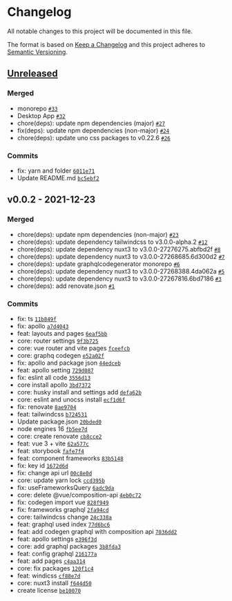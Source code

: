 # Changelog

All notable changes to this project will be documented in this file.

The format is based on [Keep a Changelog](https://keepachangelog.com/en/1.0.0/)
and this project adheres to [Semantic Versioning](https://semver.org/spec/v2.0.0.html).

## [Unreleased](https://github.com/productdevbook/productdevbook.com/compare/v0.0.2...HEAD)

### Merged

- monorepo [`#33`](https://github.com/productdevbook/productdevbook.com/pull/33)
- Desktop App [`#32`](https://github.com/productdevbook/productdevbook.com/pull/32)
- chore(deps): update npm dependencies (major) [`#27`](https://github.com/productdevbook/productdevbook.com/pull/27)
- fix(deps): update npm dependencies (non-major) [`#24`](https://github.com/productdevbook/productdevbook.com/pull/24)
- chore(deps): update uno css packages to v0.22.6 [`#26`](https://github.com/productdevbook/productdevbook.com/pull/26)

### Commits

- fix: yarn and folder [`6011e71`](https://github.com/productdevbook/productdevbook.com/commit/6011e71168a74949f37d7c54c8ffff26bf9a53f4)
- Update README.md [`bc5ebf2`](https://github.com/productdevbook/productdevbook.com/commit/bc5ebf2f544461b562f16802b8acd85ffae39e09)

## v0.0.2 - 2021-12-23

### Merged

- chore(deps): update npm dependencies (non-major) [`#23`](https://github.com/productdevbook/productdevbook.com/pull/23)
- chore(deps): update dependency tailwindcss to v3.0.0-alpha.2 [`#12`](https://github.com/productdevbook/productdevbook.com/pull/12)
- chore(deps): update dependency nuxt3 to v3.0.0-27276275.abfbd2f [`#8`](https://github.com/productdevbook/productdevbook.com/pull/8)
- chore(deps): update dependency nuxt3 to v3.0.0-27268685.6d300d2 [`#7`](https://github.com/productdevbook/productdevbook.com/pull/7)
- chore(deps): update graphqlcodegenerator monorepo [`#6`](https://github.com/productdevbook/productdevbook.com/pull/6)
- chore(deps): update dependency nuxt3 to v3.0.0-27268388.4da062a [`#5`](https://github.com/productdevbook/productdevbook.com/pull/5)
- chore(deps): update dependency nuxt3 to v3.0.0-27267816.6bd7186 [`#3`](https://github.com/productdevbook/productdevbook.com/pull/3)
- chore(deps): add renovate.json [`#1`](https://github.com/productdevbook/productdevbook.com/pull/1)

### Commits

- fix: ts [`11b849f`](https://github.com/productdevbook/productdevbook.com/commit/11b849f8972ccfb316755e7be1dc9b0e52b96def)
- fix: apollo [`a7d4043`](https://github.com/productdevbook/productdevbook.com/commit/a7d40435b998235fc1fa0bb0d87686c20e830317)
- feat: layouts and pages [`6eaf5bb`](https://github.com/productdevbook/productdevbook.com/commit/6eaf5bb83541e4e6f3924159d2d982857e32358c)
- core: router settings [`9f3b725`](https://github.com/productdevbook/productdevbook.com/commit/9f3b72523fd24149dd8bd0584664a3c92bdb2cf2)
- core: vue router and vite pages [`fceefcb`](https://github.com/productdevbook/productdevbook.com/commit/fceefcb5142d489ca402d75e0c1f12397a561256)
- core: graphq codegen [`e52a02f`](https://github.com/productdevbook/productdevbook.com/commit/e52a02f7cc9bda9896697be8990d0b5177851f68)
- fix: apollo and package json [`44edceb`](https://github.com/productdevbook/productdevbook.com/commit/44edcebfa95442a1b3a36b96544ebaa72f5ea87d)
- feat: apollo setting [`729d087`](https://github.com/productdevbook/productdevbook.com/commit/729d08701582bbedfcd1a0bf097fd7498924afa9)
- fix: eslint all code [`3556d13`](https://github.com/productdevbook/productdevbook.com/commit/3556d1316673108de315a023daf322303f6933ba)
- core install apollo [`3bd7372`](https://github.com/productdevbook/productdevbook.com/commit/3bd73726c05efe6d706c238b7a5fd91606df8472)
- core: husky install and settings add [`defa62b`](https://github.com/productdevbook/productdevbook.com/commit/defa62ba4f2b7c1ae706f6cad5f7bb952f13f4e7)
- core: eslint and unocss install [`ecf1d6f`](https://github.com/productdevbook/productdevbook.com/commit/ecf1d6fbf8d72b9b0ae506e904a74707b983e00f)
- fix: renovate [`8ae9704`](https://github.com/productdevbook/productdevbook.com/commit/8ae9704d568e9b23b21faf384e28b37a07c1db92)
- feat: tailwindcss [`b724531`](https://github.com/productdevbook/productdevbook.com/commit/b7245315d3dd74423c379208ed589e821cbd96a9)
- Update package.json [`20bded0`](https://github.com/productdevbook/productdevbook.com/commit/20bded0b04e2650e08fa9da00f312c480bdcae73)
- node engines 16 [`fb5ee7d`](https://github.com/productdevbook/productdevbook.com/commit/fb5ee7dd0ef0d39121f4d58e71cbf248937a41a7)
- core: create renovate [`cb8cce2`](https://github.com/productdevbook/productdevbook.com/commit/cb8cce2b5f323566eb9c2e799d9d0eb842b0e48c)
- feat: vue 3 + vite [`62a577c`](https://github.com/productdevbook/productdevbook.com/commit/62a577c6464f108c924f6d6d2dfa3d6ebc611490)
- feat: storybook [`fafe7f4`](https://github.com/productdevbook/productdevbook.com/commit/fafe7f40d8438d4955a79d1c1a5c8712b0d6dfea)
- feat: component frameworks [`83b5148`](https://github.com/productdevbook/productdevbook.com/commit/83b51481e471b64b13bc44e1fe479cb65a57bb40)
- fix: key id [`1672d6d`](https://github.com/productdevbook/productdevbook.com/commit/1672d6da8c2ff3105638dff54cf1890705f4e359)
- fix: change api url [`00c8e0d`](https://github.com/productdevbook/productdevbook.com/commit/00c8e0d1ef69b92d1972df87112738ba983f74df)
- core: update yarn lock [`ccd395b`](https://github.com/productdevbook/productdevbook.com/commit/ccd395bc7db8bfa27dbd9db5ef6cd03bfa2493b9)
- fix: useFrameworksQuery [`6adc9da`](https://github.com/productdevbook/productdevbook.com/commit/6adc9dae2b38d73a25fb58f09ef4b62c0bb183e1)
- core: delete @vue/composition-api [`4eb0c72`](https://github.com/productdevbook/productdevbook.com/commit/4eb0c728268c763f5e10c99d72f10db25d23c69f)
- fix: codegen import vue [`828f949`](https://github.com/productdevbook/productdevbook.com/commit/828f949b450c8502ca3e775f58c4436d69816f7c)
- fix: frameworks graphql [`2fa94cd`](https://github.com/productdevbook/productdevbook.com/commit/2fa94cda3ce102ac7656b99ddb9420dad7d61520)
- core: tailwindcss change [`24c338a`](https://github.com/productdevbook/productdevbook.com/commit/24c338a604519d5162462e2a92d23fbc09945393)
- feat: graphql used index [`77d6bc6`](https://github.com/productdevbook/productdevbook.com/commit/77d6bc627b9b67bed3c7bb9fc0d775e26dafb950)
- feat: add codegen graphql with composition api [`7036dd2`](https://github.com/productdevbook/productdevbook.com/commit/7036dd22dba5777533ac3f44997779b254e0e501)
- feat: apollo settings [`e396f3d`](https://github.com/productdevbook/productdevbook.com/commit/e396f3d886fc79ed90aa7045c8eb5f4d2825f7eb)
- core: add graphql packages [`3b8fda3`](https://github.com/productdevbook/productdevbook.com/commit/3b8fda3c3ff9889d70c04a95c8ec5a39c804239b)
- feat: config graphql [`216177a`](https://github.com/productdevbook/productdevbook.com/commit/216177a073afffd5c0bb4b84ea5badea2d6b84ec)
- feat: add pages [`c4aa314`](https://github.com/productdevbook/productdevbook.com/commit/c4aa314107c1ad0a99df7f8dbed57eb483283172)
- core: fix packages [`120f1c4`](https://github.com/productdevbook/productdevbook.com/commit/120f1c486f0bdb9f2e4eec1827f55a97c1025e04)
- feat: windicss [`cf88e7d`](https://github.com/productdevbook/productdevbook.com/commit/cf88e7da00928ba05ad484c58956b1046944445f)
- core: nuxt3 install [`f644d50`](https://github.com/productdevbook/productdevbook.com/commit/f644d509a4ab3ef4ab6942a5dad2030a200b212e)
- create license [`be10070`](https://github.com/productdevbook/productdevbook.com/commit/be100709a17d0abe7b5c49e1827206199bbc4cd8)
